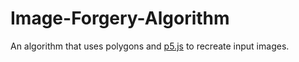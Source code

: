 # Image-Forgery-Algorithm
An algorithm that uses polygons and <a href="https://p5js.org/">p5.js</a> to recreate input images.
